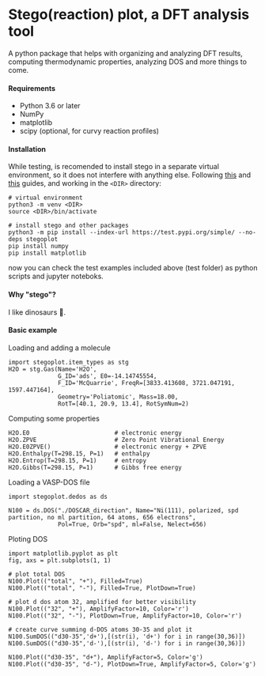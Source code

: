 # Stego(reaction) plot, a DFT analysis tool

A python package that helps with organizing and analyzing DFT results, computing thermodynamic properties, 
analyzing DOS and more things to come.


#### Requirements
* Python 3.6 or later
* NumPy
* matplotlib
* scipy (optional, for curvy reaction profiles)

#### Installation
While testing, is recomended to install stego in a separate virtual environment, so it does not
interfere with anything else. Following [this](https://packaging.python.org/en/latest/tutorials/packaging-projects/) and 
[this](https://packaging.python.org/en/latest/tutorials/installing-packages/#creating-and-using-virtual-environments) guides, and working in the `<DIR>` directory:
```
# virtual environment
python3 -m venv <DIR>
source <DIR>/bin/activate

# install stego and other packages
python3 -m pip install --index-url https://test.pypi.org/simple/ --no-deps stegoplot
pip install numpy
pip install matplotlib
```
now you can check the test examples included above (test folder) as  python scripts and jupyter noteboks.

#### Why "stego"?
I like dinosaurs :sauropod:.

#### Basic example 
Loading and adding a molecule
```
import stegoplot.item_types as stg
H2O = stg.Gas(Name='H2O',
              G_ID='ads', E0=-14.14745554,
              F_ID='McQuarrie', FreqR=[3833.413608, 3721.047191, 1597.447164],
              Geometry='Poliatomic', Mass=18.00,
              RotT=[40.1, 20.9, 13.4], RotSymNum=2)
```
Computing some properties
```
H2O.E0                        # electronic energy
H2O.ZPVE                      # Zero Point Vibrational Energy
H2O.E0ZPVE()                  # electronic energy + ZPVE
H2O.Enthalpy(T=298.15, P=1)   # enthalpy
H2O.Entrop(T=298.15, P=1)     # entropy
H2O.Gibbs(T=298.15, P=1)      # Gibbs free energy
```
Loading a VASP-DOS file
```
import stegoplot.dedos as ds

N100 = ds.DOS("./DOSCAR_direction", Name="Ni(111), polarized, spd partition, no ml partition, 64 atoms, 656 electrons", 
              Pol=True, Orb="spd", ml=False, Nelect=656)
```
Ploting DOS
```
import matplotlib.pyplot as plt
fig, axs = plt.subplots(1, 1)

# plot total DOS
N100.Plot(("total", "+"), Filled=True) 
N100.Plot(("total", "-"), Filled=True, PlotDown=True)

# plot d dos atom 32, amplified for better visibility
N100.Plot(("32", "+"), AmplifyFactor=10, Color='r') 
N100.Plot(("32", "-"), PlotDown=True, AmplifyFactor=10, Color='r')

# create curve summing d-DOS atoms 30-35 and plot it
N100.SumDOS(("d30-35",'d+'),[(str(i), 'd+') for i in range(30,36)])
N100.SumDOS(("d30-35",'d-'),[(str(i), 'd-') for i in range(30,36)])

N100.Plot(("d30-35", "d+"), AmplifyFactor=5, Color='g') 
N100.Plot(("d30-35", "d-"), PlotDown=True, AmplifyFactor=5, Color='g')

```
